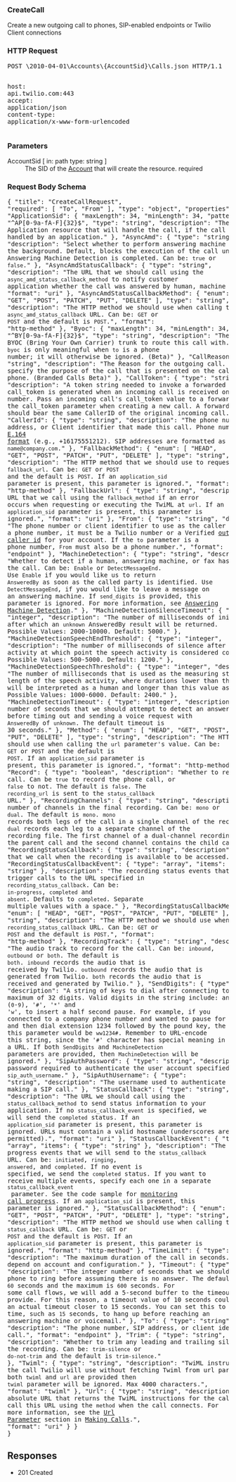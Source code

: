 <!DOCTYPE html><html><head><title></title><link rel="stylesheet" href="../OpenApi.css"/><meta charset="utf-8"/><meta name="viewport" content="width=device-width, initial-scale=1"/></head><body><article><section  class="requestOverview"><h1  class="requestSummary">CreateCall</h1><p  class="requestDescription">Create a new outgoing call to phones, SIP-enabled endpoints or Twilio Client connections</p></section><section  class="http"><h3>HTTP Request</h3><pre  class="httpExample"><span  class="requestLine">POST</span> <span  class="httpTarget">\2010-04-01\Accounts\{AccountSid}\Calls.json</span> <span  class="httpVersion">HTTP/1.1</span>
<span  class="headerLine">host</span>: <span  class="headerValue">api.twilio.com:443</span>
<span  class="headerLine">accept</span>: <span  class="headerValue">application/json</span>
<span  class="headerLine">content-type</span>: <span  class="headerValue">application/x-www-form-urlencoded</span>
</pre></section><dl  class="parameters"><h3>Parameters</h3><dt  class="parameter"><span  class="parameterName">AccountSid</span> [ in: <span  class="parameterLocation">path</span> type: <span  class="parameterType">string</span> ]</dt><dd  class="parameter"><span  class="parameterDescription">The SID of the [Account](https://www.twilio.com/docs/iam/api/account) that will create the resource.</span> <span  class="parameterRequired">required</span></dd></dl><section  class="requestContent"><h3>Request Body Schema</h3><pre  class="schema">{
  "title": "CreateCallRequest",
  "required": [
    "To",
    "From"
  ],
  "type": "object",
  "properties": {
    "ApplicationSid": {
      "maxLength": 34,
      "minLength": 34,
      "pattern": "^AP[0-9a-fA-F]{32}$",
      "type": "string",
      "description": "The SID of the Application resource that will handle the call, if the call will be handled by an application."
    },
    "AsyncAmd": {
      "type": "string",
      "description": "Select whether to perform answering machine detection in the background. Default, blocks the execution of the call until Answering Machine Detection is completed. Can be: `true` or `false`."
    },
    "AsyncAmdStatusCallback": {
      "type": "string",
      "description": "The URL that we should call using the `async_amd_status_callback_method` to notify customer application whether the call was answered by human, machine or fax.",
      "format": "uri"
    },
    "AsyncAmdStatusCallbackMethod": {
      "enum": [
        "HEAD",
        "GET",
        "POST",
        "PATCH",
        "PUT",
        "DELETE"
      ],
      "type": "string",
      "description": "The HTTP method we should use when calling the `async_amd_status_callback` URL. Can be: `GET` or `POST` and the default is `POST`.",
      "format": "http-method"
    },
    "Byoc": {
      "maxLength": 34,
      "minLength": 34,
      "pattern": "^BY[0-9a-fA-F]{32}$",
      "type": "string",
      "description": "The SID of a BYOC (Bring Your Own Carrier) trunk to route this call with. Note that `byoc` is only meaningful when `to` is a phone number; it will otherwise be ignored. (Beta)"
    },
    "CallReason": {
      "type": "string",
      "description": "The Reason for the outgoing call. Use it to specify the purpose of the call that is presented on the called party's phone. (Branded Calls Beta)"
    },
    "CallToken": {
      "type": "string",
      "description": "A token string needed to invoke a forwarded call. A call_token is generated when an incoming call is received on a Twilio number. Pass an incoming call's call_token value to a forwarded call via the call_token parameter when creating a new call. A forwarded call should bear the same CallerID of the original incoming call."
    },
    "CallerId": {
      "type": "string",
      "description": "The phone number, SIP address, or Client identifier that made this call. Phone numbers are in [E.164 format](https://wwnw.twilio.com/docs/glossary/what-e164) (e.g., +16175551212). SIP addresses are formatted as `name@company.com`."
    },
    "FallbackMethod": {
      "enum": [
        "HEAD",
        "GET",
        "POST",
        "PATCH",
        "PUT",
        "DELETE"
      ],
      "type": "string",
      "description": "The HTTP method that we should use to request the `fallback_url`. Can be: `GET` or `POST` and the default is `POST`. If an `application_sid` parameter is present, this parameter is ignored.",
      "format": "http-method"
    },
    "FallbackUrl": {
      "type": "string",
      "description": "The URL that we call using the `fallback_method` if an error occurs when requesting or executing the TwiML at `url`. If an `application_sid` parameter is present, this parameter is ignored.",
      "format": "uri"
    },
    "From": {
      "type": "string",
      "description": "The phone number or client identifier to use as the caller id. If using a phone number, it must be a Twilio number or a Verified [outgoing caller id](https://www.twilio.com/docs/voice/api/outgoing-caller-ids) for your account. If the `to` parameter is a phone number, `From` must also be a phone number.",
      "format": "endpoint"
    },
    "MachineDetection": {
      "type": "string",
      "description": "Whether to detect if a human, answering machine, or fax has picked up the call. Can be: `Enable` or `DetectMessageEnd`. Use `Enable` if you would like us to return `AnsweredBy` as soon as the called party is identified. Use `DetectMessageEnd`, if you would like to leave a message on an answering machine. If `send_digits` is provided, this parameter is ignored. For more information, see [Answering Machine Detection](https://www.twilio.com/docs/voice/answering-machine-detection)."
    },
    "MachineDetectionSilenceTimeout": {
      "type": "integer",
      "description": "The number of milliseconds of initial silence after which an `unknown` AnsweredBy result will be returned. Possible Values: 2000-10000. Default: 5000."
    },
    "MachineDetectionSpeechEndThreshold": {
      "type": "integer",
      "description": "The number of milliseconds of silence after speech activity at which point the speech activity is considered complete. Possible Values: 500-5000. Default: 1200."
    },
    "MachineDetectionSpeechThreshold": {
      "type": "integer",
      "description": "The number of milliseconds that is used as the measuring stick for the length of the speech activity, where durations lower than this value will be interpreted as a human and longer than this value as a machine. Possible Values: 1000-6000. Default: 2400."
    },
    "MachineDetectionTimeout": {
      "type": "integer",
      "description": "The number of seconds that we should attempt to detect an answering machine before timing out and sending a voice request with `AnsweredBy` of `unknown`. The default timeout is 30 seconds."
    },
    "Method": {
      "enum": [
        "HEAD",
        "GET",
        "POST",
        "PATCH",
        "PUT",
        "DELETE"
      ],
      "type": "string",
      "description": "The HTTP method we should use when calling the `url` parameter's value. Can be: `GET` or `POST` and the default is `POST`. If an `application_sid` parameter is present, this parameter is ignored.",
      "format": "http-method"
    },
    "Record": {
      "type": "boolean",
      "description": "Whether to record the call. Can be `true` to record the phone call, or `false` to not. The default is `false`. The `recording_url` is sent to the `status_callback` URL."
    },
    "RecordingChannels": {
      "type": "string",
      "description": "The number of channels in the final recording. Can be: `mono` or `dual`. The default is `mono`. `mono` records both legs of the call in a single channel of the recording file. `dual` records each leg to a separate channel of the recording file. The first channel of a dual-channel recording contains the parent call and the second channel contains the child call."
    },
    "RecordingStatusCallback": {
      "type": "string",
      "description": "The URL that we call when the recording is available to be accessed."
    },
    "RecordingStatusCallbackEvent": {
      "type": "array",
      "items": {
        "type": "string"
      },
      "description": "The recording status events that will trigger calls to the URL specified in `recording_status_callback`. Can be: `in-progress`, `completed` and `absent`. Defaults to `completed`. Separate  multiple values with a space."
    },
    "RecordingStatusCallbackMethod": {
      "enum": [
        "HEAD",
        "GET",
        "POST",
        "PATCH",
        "PUT",
        "DELETE"
      ],
      "type": "string",
      "description": "The HTTP method we should use when calling the `recording_status_callback` URL. Can be: `GET` or `POST` and the default is `POST`.",
      "format": "http-method"
    },
    "RecordingTrack": {
      "type": "string",
      "description": "The audio track to record for the call. Can be: `inbound`, `outbound` or `both`. The default is `both`. `inbound` records the audio that is received by Twilio. `outbound` records the audio that is generated from Twilio. `both` records the audio that is received and generated by Twilio."
    },
    "SendDigits": {
      "type": "string",
      "description": "A string of keys to dial after connecting to the number, maximum of 32 digits. Valid digits in the string include: any digit (`0`-`9`), '`#`', '`*`' and '`w`', to insert a half second pause. For example, if you connected to a company phone number and wanted to pause for one second, and then dial extension 1234 followed by the pound key, the value of this parameter would be `ww1234#`. Remember to URL-encode this string, since the '`#`' character has special meaning in a URL. If both `SendDigits` and `MachineDetection` parameters are provided, then `MachineDetection` will be ignored."
    },
    "SipAuthPassword": {
      "type": "string",
      "description": "The password required to authenticate the user account specified in `sip_auth_username`."
    },
    "SipAuthUsername": {
      "type": "string",
      "description": "The username used to authenticate the caller making a SIP call."
    },
    "StatusCallback": {
      "type": "string",
      "description": "The URL we should call using the `status_callback_method` to send status information to your application. If no `status_callback_event` is specified, we will send the `completed` status. If an `application_sid` parameter is present, this parameter is ignored. URLs must contain a valid hostname (underscores are not permitted).",
      "format": "uri"
    },
    "StatusCallbackEvent": {
      "type": "array",
      "items": {
        "type": "string"
      },
      "description": "The call progress events that we will send to the `status_callback` URL. Can be: `initiated`, `ringing`, `answered`, and `completed`. If no event is specified, we send the `completed` status. If you want to receive multiple events, specify each one in a separate `status_callback_event` parameter. See the code sample for [monitoring call progress](https://www.twilio.com/docs/voice/api/call-resource?code-sample=code-create-a-call-resource-and-specify-a-statuscallbackevent&code-sdk-version=json). If an `application_sid` is present, this parameter is ignored."
    },
    "StatusCallbackMethod": {
      "enum": [
        "HEAD",
        "GET",
        "POST",
        "PATCH",
        "PUT",
        "DELETE"
      ],
      "type": "string",
      "description": "The HTTP method we should use when calling the `status_callback` URL. Can be: `GET` or `POST` and the default is `POST`. If an `application_sid` parameter is present, this parameter is ignored.",
      "format": "http-method"
    },
    "TimeLimit": {
      "type": "integer",
      "description": "The maximum duration of the call in seconds. Constraints depend on account and configuration."
    },
    "Timeout": {
      "type": "integer",
      "description": "The integer number of seconds that we should allow the phone to ring before assuming there is no answer. The default is `60` seconds and the maximum is `600` seconds. For some call flows, we will add a 5-second buffer to the timeout value you provide. For this reason, a timeout value of 10 seconds could result in an actual timeout closer to 15 seconds. You can set this to a short time, such as `15` seconds, to hang up before reaching an answering machine or voicemail."
    },
    "To": {
      "type": "string",
      "description": "The phone number, SIP address, or client identifier to call.",
      "format": "endpoint"
    },
    "Trim": {
      "type": "string",
      "description": "Whether to trim any leading and trailing silence from the recording. Can be: `trim-silence` or `do-not-trim` and the default is `trim-silence`."
    },
    "Twiml": {
      "type": "string",
      "description": "TwiML instructions for the call Twilio will use without fetching Twiml from url parameter. If both `twiml` and `url` are provided then `twiml` parameter will be ignored. Max 4000 characters.",
      "format": "twiml"
    },
    "Url": {
      "type": "string",
      "description": "The absolute URL that returns the TwiML instructions for the call. We will call this URL using the `method` when the call connects. For more information, see the [Url Parameter](https://www.twilio.com/docs/voice/make-calls#specify-a-url-parameter) section in [Making Calls](https://www.twilio.com/docs/voice/make-calls).",
      "format": "uri"
    }
  }
}</pre></section><section  class="responses"><h2>Responses</h2><ul  class="responses"><li  class="response"><span  class="statusLine">201</span> <span  class="statusDescription">Created</span></li></ul></section></article></body></html>